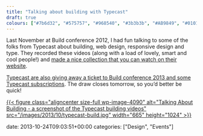 ```yaml
---
title: "Talking about building with Typecast"
draft: true
colours: ["#7b6d32", "#575757", "#968540", "#3b3b3b", "#AB9849", "#010101", "#ffffff"]
---
```


Last November at Build conference 2012, I had fun talking to some of the folks from Typecast about building, web design, responsive design and type. They recorded these videos (along with a load of lovely, smart and cool people!) and [made a nice collection that you can watch on their website](http://typecast.com/build).

[Typecast are also giving away a ticket to Build conference 2013 and some Typecast subscriptions](http://typecast.com/build#win). The draw closes tomorrow, so you’d better be quick!

[{{< figure class="aligncenter size-full wp-image-4090" alt="Talking About Building - a screenshot of the Typecast building videos" src="/images/2013/10/typecast-build.jpg" width="665" height="1024" >}}](http://typecast.com/build)


date: 2013-10-24T09:03:51+00:00
categories: ["Design", "Events"]

	